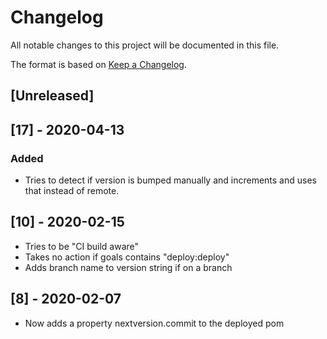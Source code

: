 # Changelog

All notable changes to this project will be documented in this file.

The format is based on [Keep a Changelog](https://keepachangelog.com/en/1.0.0/).

## [Unreleased]

## [17] - 2020-04-13

### Added

- Tries to detect if version is bumped manually and increments and uses that instead of remote.

## [10] - 2020-02-15

- Tries to be "CI build aware"
- Takes no action if goals contains "deploy:deploy"
- Adds branch name to version string if on a branch

## [8] - 2020-02-07

- Now adds a property nextversion.commit to the deployed pom
